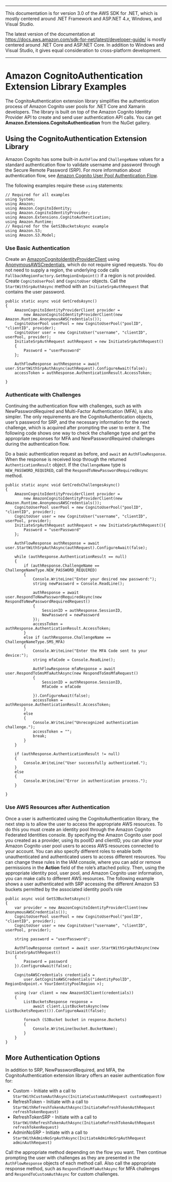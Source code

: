 --------

This documentation is for version 3\.0 of the AWS SDK for \.NET, which is mostly centered around \.NET Framework and ASP\.NET 4\.*x*, Windows, and Visual Studio\.

The latest version of the documentation at [https://docs\.aws\.amazon\.com/sdk\-for\-net/latest/developer\-guide/](https://docs.aws.amazon.com/sdk-for-net/latest/developer-guide/welcome.html) is mostly centered around \.NET Core and ASP\.NET Core\. In addition to Windows and Visual Studio, it gives equal consideration to cross\-platform development\.

--------

# Amazon CognitoAuthentication Extension Library Examples<a name="cognito-authentication-extension"></a>

The CognitoAuthentication extension library simplifies the authentication process of Amazon Cognito user pools for \.NET Core and Xamarin developers\. The library is built on top of the Amazon Cognito Identity Provider API to create and send user authentication API calls\. You can get **Amazon\.Extensions\.CognitoAuthentication** from the NuGet gallery\.

## Using the CognitoAuthentication Extension Library<a name="using-the-cognitoauthentication-extension-library"></a>

Amazon Cognito has some built\-in `AuthFlow` and `ChallengeName` values for a standard authentication flow to validate username and password through the Secure Remote Password \(SRP\)\. For more information about authentication flow, see [Amazon Cognito User Pool Authentication Flow](https://docs.aws.amazon.com/cognito/latest/developerguide/amazon-cognito-user-pools-authentication-flow.html)\.

The following examples require these `using` statements:

```
// Required for all examples
using System;
using Amazon;
using Amazon.CognitoIdentity;
using Amazon.CognitoIdentityProvider;
using Amazon.Extensions.CognitoAuthentication;
using Amazon.Runtime;
// Required for the GetS3BucketsAsync example
using Amazon.S3;
using Amazon.S3.Model;
```

### Use Basic Authentication<a name="use-basic-authentication"></a>

Create an [AmazonCognitoIdentityProviderClient](https://docs.aws.amazon.com/sdkfornet/v3/apidocs/items/CognitoIdentityProvider/TCognitoIdentityProviderClient.html) using [AnonymousAWSCredentials](https://docs.aws.amazon.com/sdkfornet/v3/apidocs/items/Runtime/TAnonymousAWSCredentials.html), which do not require signed requests\. You do not need to supply a region, the underlying code calls `FallbackRegionFactory.GetRegionEndpoint()` if a region is not provided\. Create `CognitoUserPool` and `CognitoUser` objects\. Call the `StartWithSrpAuthAsync` method with an `InitiateSrpAuthRequest` that contains the user password\.

```
public static async void GetCredsAsync()
{
    AmazonCognitoIdentityProviderClient provider =
        new AmazonCognitoIdentityProviderClient(new Amazon.Runtime.AnonymousAWSCredentials());
    CognitoUserPool userPool = new CognitoUserPool("poolID", "clientID", provider);
    CognitoUser user = new CognitoUser("username", "clientID", userPool, provider);
    InitiateSrpAuthRequest authRequest = new InitiateSrpAuthRequest()
    {
        Password = "userPassword"
    };

    AuthFlowResponse authResponse = await user.StartWithSrpAuthAsync(authRequest).ConfigureAwait(false);
    accessToken = authResponse.AuthenticationResult.AccessToken;

}
```

### Authenticate with Challenges<a name="authenticate-with-challenges"></a>

Continuing the authentication flow with challenges, such as with NewPasswordRequired and Multi\-Factor Authentication \(MFA\), is also simpler\. The only requirements are the CognitoAuthentication objects, user’s password for SRP, and the necessary information for the next challenge, which is acquired after prompting the user to enter it\. The following code shows one way to check the challenge type and get the appropriate responses for MFA and NewPasswordRequired challenges during the authentication flow\.

Do a basic authentication request as before, and `await` an `AuthFlowResponse`\. When the response is received loop through the returned `AuthenticationResult` object\. If the `ChallengeName` type is `NEW_PASSWORD_REQUIRED`, call the `RespondToNewPasswordRequiredAsync` method\.

```
public static async void GetCredsChallengesAsync()
{
    AmazonCognitoIdentityProviderClient provider = 
        new AmazonCognitoIdentityProviderClient(new Amazon.Runtime.AnonymousAWSCredentials());
    CognitoUserPool userPool = new CognitoUserPool("poolID", "clientID", provider);
    CognitoUser user = new CognitoUser("username", "clientID", userPool, provider);
    InitiateSrpAuthRequest authRequest = new InitiateSrpAuthRequest(){
        Password = "userPassword"
    };

    AuthFlowResponse authResponse = await user.StartWithSrpAuthAsync(authRequest).ConfigureAwait(false);

    while (authResponse.AuthenticationResult == null)
    {
        if (authResponse.ChallengeName == ChallengeNameType.NEW_PASSWORD_REQUIRED)
        {
            Console.WriteLine("Enter your desired new password:");
            string newPassword = Console.ReadLine();

            authResponse = await user.RespondToNewPasswordRequiredAsync(new RespondToNewPasswordRequiredRequest()
            {
                SessionID = authResponse.SessionID,
                NewPassword = newPassword
            });
            accessToken = authResponse.AuthenticationResult.AccessToken;
        }
        else if (authResponse.ChallengeName == ChallengeNameType.SMS_MFA)
        {
            Console.WriteLine("Enter the MFA Code sent to your device:");
            string mfaCode = Console.ReadLine();

            AuthFlowResponse mfaResponse = await user.RespondToSmsMfaAuthAsync(new RespondToSmsMfaRequest()
            {
                SessionID = authResponse.SessionID,
                MfaCode = mfaCode

            }).ConfigureAwait(false);
            accessToken = authResponse.AuthenticationResult.AccessToken;
        }
        else
        {
            Console.WriteLine("Unrecognized authentication challenge.");
            accessToken = "";
            break;
        }
    }

    if (authResponse.AuthenticationResult != null)
    {
        Console.WriteLine("User successfully authenticated.");
    }
    else
    {
        Console.WriteLine("Error in authentication process.");
    }
 
}
```

### Use AWS Resources after Authentication<a name="use-aws-resources-after-authentication"></a>

Once a user is authenticated using the CognitoAuthentication library, the next step is to allow the user to access the appropriate AWS resources\. To do this you must create an identity pool through the Amazon Cognito Federated Identities console\. By specifying the Amazon Cognito user pool you created as a provider, using its poolID and clientID, you can allow your Amazon Cognito user pool users to access AWS resources connected to your account\. You can also specify different roles to enable both unauthenticated and authenticated users to access different resources\. You can change these rules in the IAM console, where you can add or remove permissions in the **Action** field of the role’s attached policy\. Then, using the appropriate identity pool, user pool, and Amazon Cognito user information, you can make calls to different AWS resources\. The following example shows a user authenticated with SRP accessing the different Amazon S3 buckets permitted by the associated identity pool’s role

```
public async void GetS3BucketsAsync()
{
    var provider = new AmazonCognitoIdentityProviderClient(new AnonymousAWSCredentials());
    CognitoUserPool userPool = new CognitoUserPool("poolID", "clientID", provider);
    CognitoUser user = new CognitoUser("username", "clientID", userPool, provider);

    string password = "userPassword";

    AuthFlowResponse context = await user.StartWithSrpAuthAsync(new InitiateSrpAuthRequest()
    {
        Password = password
    }).ConfigureAwait(false);

    CognitoAWSCredentials credentials =
        user.GetCognitoAWSCredentials("identityPoolID", RegionEndpoint.< YourIdentityPoolRegion >);

    using (var client = new AmazonS3Client(credentials))
    {
        ListBucketsResponse response =
            await client.ListBucketsAsync(new ListBucketsRequest()).ConfigureAwait(false);

        foreach (S3Bucket bucket in response.Buckets)
        {
            Console.WriteLine(bucket.BucketName);
        }
    }
}
```

## More Authentication Options<a name="more-authentication-options"></a>

In addition to SRP, NewPasswordRequired, and MFA, the CognitoAuthentication extension library offers an easier authentication flow for:
+ Custom \- Initiate with a call to `StartWithCustomAuthAsync(InitiateCustomAuthRequest customRequest)` 
+ RefreshToken \- Initiate with a call to `StartWithRefreshTokenAuthAsync(InitiateRefreshTokenAuthRequest refreshTokenRequest)` 
+ RefreshTokenSRP \- Initiate with a call to `StartWithRefreshTokenAuthAsync(InitiateRefreshTokenAuthRequest refreshTokenRequest)` 
+ AdminNoSRP \- Initiate with a call to `StartWithAdminNoSrpAuthAsync(InitiateAdminNoSrpAuthRequest adminAuthRequest)` 

Call the appropriate method depending on the flow you want\. Then continue prompting the user with challenges as they are presented in the `AuthFlowResponse` objects of each method call\. Also call the appropriate response method, such as `RespondToSmsMfaAuthAsync` for MFA challenges and `RespondToCustomAuthAsync` for custom challenges\.
